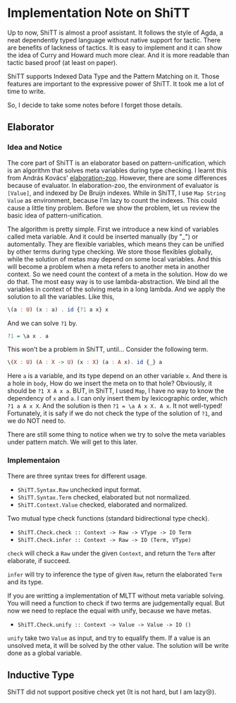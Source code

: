 # Implementation Note on ShiTT

Up to now, ShiTT is almost a proof assistant. It follows the style of Agda, a neat dependently typed language without native support for tactic. There are benefits of lackness of tactics. It is easy to implement and it can show the idea of Curry and Howard much more clear. And it is more readable than tactic based proof (at least on paper).

ShiTT supports Indexed Data Type and the Pattern Matching on it. Those features are important to the expressive power of ShiTT. It took me a lot of time to write.

So, I decide to take some notes before I forget those details.

## Elaborator

### Idea and Notice

The core part of ShiTT is an elaborator based on pattern-unification, which is an algorithm that solves meta variables during type checking. I learnt this from András Kovács' [elaboration-zoo](https://github.com/AndrasKovacs/elaboration-zoo). However, there are some differences because of evaluator. In elaboration-zoo, the environment of evaluator is `[Value]`, and indexed by De Bruijn indexes. While in ShiTT, I use `Map String Value` as environment, because I'm lazy to count the indexes. This could cause a little tiny problem. Before we show the problem, let us review the basic idea of pattern-unification.

The algorithm is pretty simple. First we introduce a new kind of variables called meta variable. And it could be inserted manually (by "_") or automentally. They are flexible variables, which means they can be unified by other terms during type checking. We store those flexibles globally, while the solution of metas may depend on some local variables. And this will become a problem when a meta refers to another meta in another context. So we need count the context of a meta in the solution. How do we do that. The most easy way is to use lambda-abstraction. We bind all the variables in context of the solving meta in a long lambda. And we apply the solution to all the variables. Like this,

```haskell
\(a : U) (x : a) . id {?1 a x} x
```

And we can solve `?1` by.

```haskell
?1 = \a x . a
```

This won't be a problem in ShiTT, until...
Consider the following term.

```haskell
\(X : U) (A : X -> U) (x : X) (a : A x). id {_} a
```

Here `a` is a variable, and its type depend on an other variable `x`.
And there is a hole in `body`, How do we insert the meta on to that hole? Obviously, it should be `?1 X A x a`. BUT, in ShiTT, I used `Map`, I have no way to know the dependency of `x` and `a`. I can only insert them by lexicographic order, which `?1 a A x X`. And the solution is then `?1 = \a A x X. A x`. It not well-typed! Fortunately, it is safy if we do not check the type of the solution of `?1`, and we do NOT need to.

There are still some thing to notice when we try to solve the meta variables under pattern match. We will get to this later.

### Implementaion

There are three syntax trees for different usage.

- `ShiTT.Syntax.Raw` unchecked input format.
- `ShiTT.Syntax.Term` checked, elaborated but not normalized.
- `ShiTT.Context.Value` checked, elaborated and normalized.

Two mutual type check functions (standard bidirectional type check).

- `ShiTT.Check.check :: Context -> Raw -> VType -> IO Term`
- `ShiTT.Check.infer :: Context -> Raw -> IO (Term, VType)`

`check` will check a `Raw` under the given `Context`, and return the `Term` after elaborate, if succeed.

`infer` will try to inference the type of given `Raw`, return the elaborated `Term` and its type.

If you are writting a implementation of MLTT without meta variable solving. You will need a function to check if two terms are judgementally equal. But now we need to replace the equal with unify, because we have metas.

- `ShiTT.Check.unify :: Context -> Value -> Value -> IO ()`

`unify` take two `Value` as input, and try to equalify them. If a value is an unsolved meta, it will be solved by the other value. The solution will be write done as a global variable.

## Inductive Type

ShiTT did not support positive check yet (It is not hard, but I am lazy😢).


